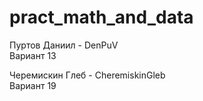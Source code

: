 # pract_math_and_data

<p>Пуртов Даниил - DenPuV<br>Вариант 13</p>
<p>Черемискин Глеб - CheremiskinGleb<br>Вариант 19</p>
